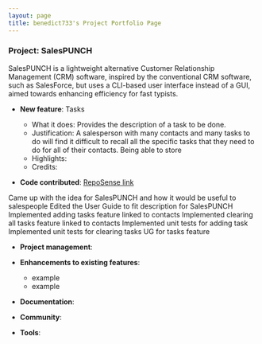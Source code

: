 ```yaml
---
layout: page
title: benedict733's Project Portfolio Page
---
```


### Project: SalesPUNCH

SalesPUNCH is a lightweight alternative Customer Relationship Management (CRM)
software, inspired by the conventional CRM software, such as SalesForce, but uses
a CLI-based user interface instead of a GUI, aimed towards enhancing efficiency
for fast typists.

* **New feature**: Tasks
    * What it does: Provides the description of a task to be done.
    * Justification: A salesperson with many contacts and many tasks to do will find it difficult to recall all the 
      specific tasks that they need to do for all of their contacts. Being able to store 
    * Highlights:
    * Credits:

* **Code contributed**: [RepoSense link]()

Came up with the idea for SalesPUNCH and how it would be useful to salespeople
Edited the User Guide to fit description for SalesPUNCH
Implemented adding tasks feature linked to contacts
Implemented clearing all tasks feature linked to contacts
Implemented unit tests for adding task
Implemented unit tests for clearing tasks
UG for tasks feature

* **Project management**:

* **Enhancements to existing features**:
    * example
    * example

* **Documentation**:

* **Community**:

* **Tools**:
